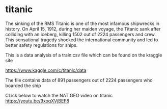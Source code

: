# titanic
The sinking of the RMS Titanic is one of the most infamous shipwrecks in history. 
On April 15, 1912, during her maiden voyage, the Titanic sank after colliding with an iceberg, killing 1502 out of 2224 passengers and crew. This sensational tragedy shocked the international community and led to better safety regulations for ships.

This is a data analysis of a train.csv file which can be found on the kraggle site

<url>https://www.kaggle.com/c/titanic/data</url>

The file contains data of 891 passengers out of 2224 passengers who boarded the ship

CLick below to watch the NAT GEO video on titanic
<url>https://youtu.be/9xoqXVjBEF8</url>
